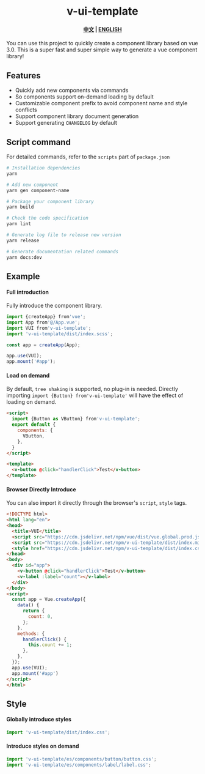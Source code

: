 <h1 align="center">v-ui-template</h1>

<h4 align="center">
  <a href="https://ckpack.github.io/v-ui-template/">中文</a>
  |
  <a href="https://ckpack.github.io/v-ui-template/en/">ENGLISH</a>
</h4>

 You can use this project to quickly create a component library based on vue 3.0. This is a super fast and super simple way to generate a vue component library!

## Features

+ Quickly add new components via commands
+ So components support on-demand loading by default
+ Customizable component prefix to avoid component name and style conflicts
+ Support component library document generation
+ Support generating `CHANGELOG` by default

## Script command

For detailed commands, refer to the `scripts` part of `package.json`

```bash
# Installation dependencies
yarn

# Add new component
yarn gen component-name

# Package your component library
yarn build

# Check the code specification
yarn lint

# Generate log file to release new version
yarn release

# Generate documentation related commands
yarn docs:dev
```

## Example

#### Full introduction

Fully introduce the component library.

```js
import {createApp} from'vue';
import App from'@/App.vue';
import VUI from'v-ui-template';
import 'v-ui-template/dist/index.scss';

const app = createApp(App);

app.use(VUI);
app.mount('#app');
```

#### Load on demand

By default, `tree shaking` is supported, no plug-in is needed. Directly importing `import {Button} from'v-ui-template'` will have the effect of loading on demand.


```html
<script>
  import {Button as VButton} from'v-ui-template';
  export default {
    components: {
      VButton,
    },
  }
</script>

<template>
  <v-button @click="handlerClick">Test</v-button>
</template>
```

#### Browser Directly Introduce

You can also import it directly through the browser's `script`, `style` tags.

```html
<!DOCTYPE html>
<html lang="en">
<head>
  <title>VUI</title>
  <script src="https://cdn.jsdelivr.net/npm/vue/dist/vue.global.prod.js"></script>
  <script src="https://cdn.jsdelivr.net/npm/v-ui-template/dist/index.min.js"></script>
  <style href="https://cdn.jsdelivr.net/npm/v-ui-template/dist/index.css"></style>
</head>
<body>
  <div id="app">
    <v-button @click="handlerClick">Test</v-button>
    <v-label :label="count"></v-label>
  </div>
</body>
<script>
  const app = Vue.createApp({
    data() {
      return {
        count: 0,
      };
    },
    methods: {
      handlerClick() {
        this.count += 1;
      },
    },
  });
  app.use(VUI);
  app.mount('#app')
</script>
</html>
```

## Style

#### Globally introduce styles

```js
import 'v-ui-template/dist/index.css';
```

#### Introduce styles on demand

```js
import 'v-ui-template/es/components/button/button.css';
import 'v-ui-template/es/components/label/label.css';
```
